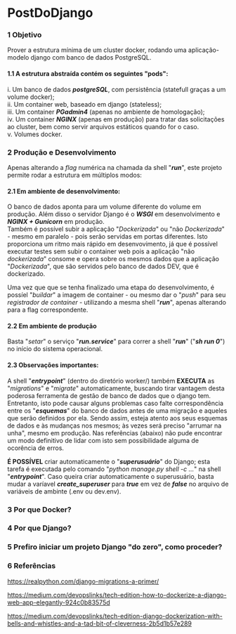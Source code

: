 # PostDoDjango

### 1 Objetivo

Prover a estrutura mínima de um cluster docker, rodando uma aplicação-modelo django com banco de dados PostgreSQL.

#### 1.1 A estrutura abstraída contém os seguintes "pods": 
i. Um banco de dados ***postgreSQL***, com persistência (statefull graças a um volume docker);  
ii. Um container web, baseado em django (stateless);  
iii. Um container ***PGadmin4*** (apenas no ambiente de homologação);  
iv. Um container ***NGINX*** (apenas em produção) para tratar das solicitações ao cluster, bem como servir arquivos estáticos quando for o caso.  
v. Volumes docker.  

### 2 Produção e Desenvolvimento

Apenas alterando a *flag* numérica na chamada da shell "***run***", este projeto permite rodar a estrutura em múltiplos modos:

#### 2.1 Em ambiente de desenvolvimento:  

O banco de dados aponta para um volume diferente do volume em produção.
Além disso o servidor Django é o ***WSGI*** em desenvolvimento e ***NGINX + Gunicorn*** em produção.  
Também é possível subir a aplicação "*Dockerizada*" ou "não *Dockerizada*" - mesmo em paralelo - pois serão servidas em portas diferentes. Isto proporciona um ritmo mais rápido em desenvovimento, já que é possível executar testes sem subir o container web pois a aplicação "não *dockerizada*" consome e opera sobre os mesmos dados que a aplicação "*Dockerizada*", que são servidos pelo banco de dados DEV, que é dockerizado.  

Uma vez que que se tenha finalizado uma etapa do desenvolvimento, é possíel "*buildar*" a imagem de container - ou mesmo dar o "*push*" para seu *registrador de container* - utilizando a mesma shell "***run***", apenas alterando para a flag correspondente.

#### 2.2 Em ambiente de produção

Basta "*setar*" o serviço "***run.service***" para correr a shell "***run***" ("***sh run 0***") no início do sistema operacional.  

#### 2.3 Observações importantes:  

A shell "***entrypoint***" (dentro do diretório worker/) também **EXECUTA** as "*migrations*" e "*migrate*" automaticamente, buscando tirar vantagem desta poderosa ferramenta de gestão de banco de dados que o django tem. Entretanto, isto pode causar alguns problemas caso falte correspondência entre os "***esquemas***" do banco de dados antes de uma migração e aqueles que serão definidos por ela. Sendo assim, esteja atento aos seus esquemas de dados e às mudanças nos mesmos; às vezes será preciso "arrumar na unha", mesmo em produção. Nas referências (abaixo) não pude encontrar um modo definitivo de lidar com isto sem possibilidade alguma de ocorência de erros.  

**É POSSÍVEL** criar automaticamente o "***superusuário***" do Django; esta tarefa é executada pelo comando "*python manage.py shell -c ...*" na shell "***entrypoint***". Caso queira criar automaticamente o superusuário, basta mudar a varíavel ***create_superuser*** para ***true*** em vez de ***false*** no arquivo de variáveis de ambinte (.env ou dev.env).

### 3 Por que Docker?

### 4 Por que Django?

### 5 Prefiro iniciar um projeto Django "do zero", como proceder?

### 6 Referências

https://realpython.com/django-migrations-a-primer/

https://medium.com/devopslinks/tech-edition-how-to-dockerize-a-django-web-app-elegantly-924c0b83575d

https://medium.com/devopslinks/tech-edition-django-dockerization-with-bells-and-whistles-and-a-tad-bit-of-cleverness-2b5d1b57e289

